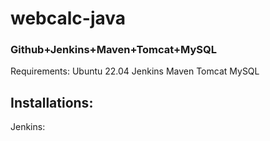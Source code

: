 # webcalc-java
### Github+Jenkins+Maven+Tomcat+MySQL
Requirements:
Ubuntu 22.04
Jenkins
Maven
Tomcat
MySQL

Installations:
---------------
Jenkins:
```
